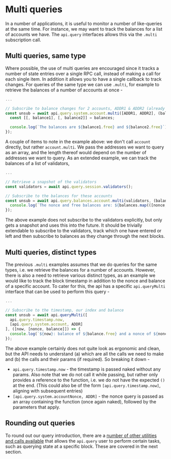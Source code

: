 # Multi queries

In a number of applications, it is useful to monitor a number of like-queries at the same time. For instance, we may want to track the balances for a list of accounts we have. The `api.query` interfaces allows this via the `.multi` subscription call.

## Multi queries, same type

Where possible, the use of multi queries are encouraged since it tracks a number of state entries over a single RPC call, instead of making a call for each single item. In addition it allows you to have a single callback to track changes. For queries of the same type we can use `.multi`, for example to retrieve the balances of a number of accounts at once -

```js
...

// Subscribe to balance changes for 2 accounts, ADDR1 & ADDR2 (already defined)
const unsub = await api.query.system.account.multi([ADDR1, ADDR2], (balances) => {
  const [[, balance1], [, balance2]] = balances;

  console.log(`The balances are ${balance1.free} and ${balance2.free}`);
});
```

A couple of items to note in the example above: we don't call `account` directly, but rather `account.multi`. We pass the addresses we want to query as an array, and the length thereof would depend on the number of addresses we want to query. As an extended example, we can track the balances of a list of validators,

```js
...

// Retrieve a snapshot of the validators
const validators = await api.query.session.validators();

// Subscribe to the balances for these accounts
const unsub = await api.query.balances.account.multi(validators, (balances) => {
  console.log(`The nonce and free balances are: ${balances.map(([nonce, { free }]) => [nonce, free])}`);
});
```

The above example does not subscribe to the validators explicitly, but only gets a snapshot and uses this into the future. It should be trivially extendable to subscribe to the validators, track which one have entered or left and then subscribe to balances as they change through the next blocks.

## Multi queries, distinct types

The previous `.multi` examples assumes that we do queries for the same types, i.e. we retrieve the balances for a number of accounts. However, there is also a need to retrieve various distinct types, as an example we would like to track the block timestamp in addition to the nonce and balance of a specific account. To cater for this, the api has a specific `api.queryMulti` interface that can be used to perform this query -

```js
...

// Subscribe to the timestamp, our index and balance
const unsub = await api.queryMulti([
  api.query.timestamp.now,
  [api.query.system.account, ADDR]
], ([now, [nonce, balance]]) => {
  console.log(`${now}: balance of ${balance.free} and a nonce of ${nonce}`);
});
```

The above example certainly does not quite look as ergonomic and clean, but the API needs to understand (a) which are all the calls we need to make and (b) the calls and their params (if required). So breaking it down -

- `api.query.timestamp.now` - the timestamp is passed naked without any params. Also note that we do not call it while passing, but rather only provides a reference to the function, i.e. we do not have the expected `()` at the end. (This could also be of the form `[api.query.timestamp.now]`, aligning with subsequent entries)
- `[api.query.system.accountNonce, ADDR]` - the nonce query is passed as an array containing the function (once again naked), followed by the parameters that apply.

## Rounding out queries

To round out our query introduction, there are a [number of other utilities and calls available](api.query.other.md) that allows the `api.query` user to perform certain tasks, such as querying state at a specific block. These are covered in the next section.
